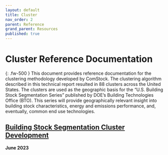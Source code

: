 ```yaml
---
layout: default
title: Cluster
nav_order: 2
parent: Reference
grand_parent: Resources
published: true
---
```


# Cluster Reference Documentation
{: .fw-500 }
This document provides reference documentation for the clustering methodology developed by ComStock. The clustering algorithm described in this technical report resulted in 88 clusters across the United States. The clusters are used as the geographic basis for the “U.S. Building Stock Segmentation Series” published by DOE’s Building Technologies Office (BTO). This series will provide geographically relevant insight into building stock characteristics, energy and emissions performance, and, eventually, common end use technologies.

## [Building Stock Segmentation Cluster Development](https://www.nrel.gov/docs/fy23osti/84648.pdf)
**June 2023**
